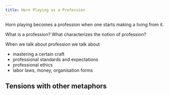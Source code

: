 ```yaml
---
title: Horn Playing as a Profession
---
```


Horn playing becomes a profession when one starts making a living from it.

What is a profession? What characterizes the notion of profession?

When we talk about profession we talk about
- mastering a certain craft
- professional standards and expectations
- professional ethics
- labor laws, money, organisation forms 

## Tensions with other metaphors
